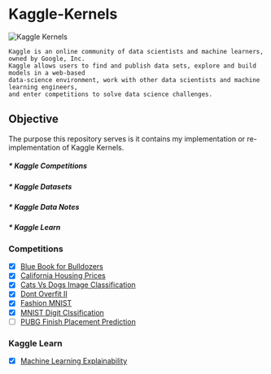 # Kaggle-Kernels
![Kaggle Kernels](https://upload.wikimedia.org/wikipedia/commons/7/7c/Kaggle_logo.png)

    Kaggle is an online community of data scientists and machine learners, owned by Google, Inc. 
    Kaggle allows users to find and publish data sets, explore and build models in a web-based 
    data-science environment, work with other data scientists and machine learning engineers, 
    and enter competitions to solve data science challenges.

## Objective
The purpose this repository serves is it contains my implementation or re-implementation of Kaggle Kernels.
  ##### * Kaggle Competitions
  ##### * Kaggle Datasets
  ##### * Kaggle Data Notes
  ##### * Kaggle Learn
  
### Competitions

- [x] [Blue Book for Bulldozers](https://github.com/sourcecode369/Kaggle-Kernels/blob/master/Blue_Book_for_Bulldozers_Random_Forest.ipynb)
- [x] [California Housing Prices](https://github.com/sourcecode369/Kaggle-Kernels/blob/master/California_Housing_Prices.ipynb)
- [x] [Cats Vs Dogs Image Classification](https://github.com/sourcecode369/Kaggle-Kernels/blob/master/Cats_Vs_Dogs.rar)
- [x] [Dont Overfit II](https://github.com/sourcecode369/Kaggle-Kernels/blob/master/Dont_Overfit_II.ipynb)
- [x] [Fashion MNIST](https://github.com/sourcecode369/Kaggle-Kernels/blob/master/Fashion_MNIST_using_Simple_DNN.ipynb)
- [x] [MNIST Digit Clssification](https://github.com/sourcecode369/Kaggle-Kernels/blob/master/Digit_Recognizer_Perfect_100_.ipynb)
- [ ] [PUBG Finish Placement Prediction]()

### Kaggle Learn
- [x] [Machine Learning Explainability](https://github.com/sourcecode369/KaggleKernels/blob/master/Machine%20Learning%20Explainability.ipynb)
